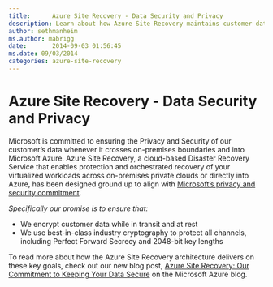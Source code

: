 ```yaml
---
title:      Azure Site Recovery - Data Security and Privacy
description: Learn about how Azure Site Recovery maintains customer data security and privacy.
author: sethmanheim
ms.author: mabrigg
date:       2014-09-03 01:56:45
ms.date: 09/03/2014
categories: azure-site-recovery
---
```

# Azure Site Recovery - Data Security and Privacy

Microsoft is committed to ensuring the Privacy and Security of our customer’s data whenever it crosses on-premises boundaries and into Microsoft Azure. Azure Site Recovery, a cloud-based Disaster Recovery Service that enables protection and orchestrated recovery of your virtualized workloads across on-premises private clouds or directly into Azure, has been designed ground up to align with [Microsoft’s privacy and security commitment](https://aka.ms/asrsecurityblog_bradblog). 

_Specifically our promise is to ensure that:_

  * We encrypt customer data while in transit and at rest 
  * We use best-in-class industry cryptography to protect all channels, including Perfect Forward Secrecy and 2048-bit key lengths



To read more about how the Azure Site Recovery architecture delivers on these key goals, check out our new blog post, [Azure Site Recovery: Our Commitment to Keeping Your Data Secure](https://aka.ms/virtualization_azure_blog_security_blog) on the Microsoft Azure blog.
